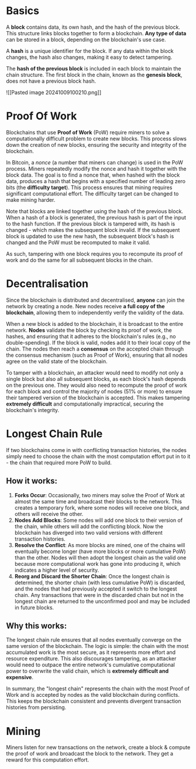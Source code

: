 # Basics
A **block** contains data, its own hash, and the hash of the previous block. This structure links blocks together to form a blockchain. **Any type of data** can be stored in a block, depending on the blockchain's use case.

A **hash** is a unique identifier for the block. If any data within the block changes, the hash also changes, making it easy to detect tampering.

The **hash of the previous block** is included in each block to maintain the chain structure. The first block in the chain, known as the **genesis block**, does not have a previous block hash.

![[Pasted image 20241009100210.png]]
# Proof Of Work
Blockchains that use **Proof of Work** (PoW) require miners to solve a computationally difficult problem to create new blocks. This process slows down the creation of new blocks, ensuring the security and integrity of the blockchain.

In Bitcoin, a _nonce_ (a number that miners can change) is used in the PoW process. Miners repeatedly modify the nonce and hash it together with the block data. The goal is to find a nonce that, when hashed with the block data, produces a hash that begins with a specified number of leading zero bits (the **difficulty target**). This process ensures that mining requires significant computational effort. The difficulty target can be changed to make mining harder.

Note that blocks are linked together using the hash of the previous block. When a hash of a block is generated, the previous hash is part of the input to the hash function. If the previous block is tampered with, its hash is changed - which makes the subsequent block invalid. If the subsequent block is updated to use the new hash, the subsequent block's hash is changed and the PoW must be recomputed to make it valid.  

As such, tampering with one block requires you to recompute its proof of work and do the same for all subsequent blocks in the chain.
# Decentralisation
Since the blockchain is distributed and decentralised, **anyone** can join the network by creating a node. New nodes receive **a full copy of the blockchain**, allowing them to independently verify the validity of the data.

When a new block is added to the blockchain, it is broadcast to the entire network. **Nodes** validate the block by checking its proof of work, the hashes, and ensuring that it adheres to the blockchain's rules (e.g., no double-spending). If the block is valid, nodes add it to their local copy of the chain. The nodes then reach a **consensus** on the accepted chain through the consensus mechanism (such as Proof of Work), ensuring that all nodes agree on the valid state of the blockchain.

To tamper with a blockchain, an attacker would need to modify not only a single block but also all subsequent blocks, as each block's hash depends on the previous one. They would also need to recompute the proof of work for each block and control the majority of nodes (51% or more) to ensure their tampered version of the blockchain is accepted. This makes tampering **extremely difficult** and computationally impractical, securing the blockchain's integrity.
# Longest Chain Rule
If two blockchains come in with conflicting transaction histories, the nodes simply need to choose the chain with the most computation effort put in to it - the chain that required more PoW to build.
## How it works:
1. **Forks Occur**: Occasionally, two miners may solve the Proof of Work at almost the same time and broadcast their blocks to the network. This creates a temporary fork, where some nodes will receive one block, and others will receive the other.
2. **Nodes Add Blocks**: Some nodes will add one block to their version of the chain, while others will add the conflicting block. Now the blockchain has diverged into two valid versions with different transaction histories.    
3. **Resolve the Conflict**: As more blocks are mined, one of the chains will eventually become longer (have more blocks or more cumulative PoW) than the other. Nodes will then adopt the longest chain as the valid one because more computational work has gone into producing it, which indicates a higher level of security.    
4. **Reorg and Discard the Shorter Chain**: Once the longest chain is determined, the shorter chain (with less cumulative PoW) is discarded, and the nodes that had previously accepted it switch to the longest chain. Any transactions that were in the discarded chain but not in the longest chain are returned to the unconfirmed pool and may be included in future blocks.
## Why this works:
The longest chain rule ensures that all nodes eventually converge on the same version of the blockchain. The logic is simple: the chain with the most accumulated work is the most secure, as it represents more effort and resource expenditure. This also discourages tampering, as an attacker would need to outpace the entire network's cumulative computational power to overwrite the valid chain, which is **extremely difficult and expensive**.

In summary, the "longest chain" represents the chain with the most Proof of Work and is accepted by nodes as the valid blockchain during conflicts. This keeps the blockchain consistent and prevents divergent transaction histories from persisting.
# Mining
Miners listen for new transactions on the network, create a block & compute the proof of work and broadcast the block to the network. They get a reward for this computation effort.

